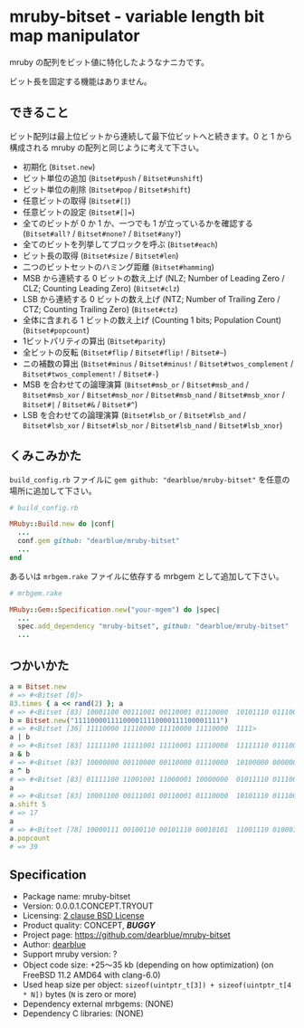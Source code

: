 # mruby-bitset - variable length bit map manipulator

mruby の配列をビット値に特化したようなナニカです。

ビット長を固定する機能はありません。


## できること

ビット配列は最上位ビットから連続して最下位ビットへと続きます。0 と 1 から構成される mruby の配列と同じように考えて下さい。

  - 初期化 (`Bitset.new`)
  - ビット単位の追加 (`Bitset#push` / `Bitset#unshift`)
  - ビット単位の削除 (`Bitset#pop` / `Bitset#shift`)
  - 任意ビットの取得 (`Bitset#[]`)
  - 任意ビットの設定 (`Bitset#[]=`)
  - 全てのビットが 0 か 1 か、一つでも 1 が立っているかを確認する (`Bitset#all?` / `Bitset#none?` / `Bitset#any?`)
  - 全てのビットを列挙してブロックを呼ぶ (`Bitset#each`)
  - ビット長の取得 (`Bitset#size` / `Bitset#len`)
  - 二つのビットセットのハミング距離 (`Bitset#hamming`)
  - MSB から連続する 0 ビットの数え上げ (NLZ; Number of Leading Zero / CLZ; Counting Leading Zero) (`Bitset#clz`)
  - LSB から連続する 0 ビットの数え上げ (NTZ; Number of Trailing Zero / CTZ; Counting Trailing Zero) (`Bitset#ctz`)
  - 全体に含まれる 1 ビットの数え上げ (Counting 1 bits; Population Count) (`Bitset#popcount`)
  - 1ビットパリティの算出 (`Bitset#parity`)
  - 全ビットの反転 (`Bitset#flip` / `Bitset#flip!` / `Bitset#~`)
  - ニの補数の算出 (`Bitset#minus` / `Bitset#minus!` / `Bitset#twos_complement` / `Bitset#twos_complement!` / `Bitset#-`)
  - MSB を合わせての論理演算 (`Bitset#msb_or` / `Bitset#msb_and` / `Bitset#msb_xor` / `Bitset#msb_nor` / `Bitset#msb_nand` / `Bitset#msb_xnor` / `Bitset#|` / `Bitset#&` / `Bitset#^`)
  - LSB を合わせての論理演算 (`Bitset#lsb_or` / `Bitset#lsb_and` / `Bitset#lsb_xor` / `Bitset#lsb_nor` / `Bitset#lsb_nand` / `Bitset#lsb_xnor`)


## くみこみかた

`build_config.rb` ファイルに `gem github: "dearblue/mruby-bitset"` を任意の場所に追加して下さい。

```ruby
# build_config.rb

MRuby::Build.new do |conf|
  ...
  conf.gem github: "dearblue/mruby-bitset"
  ...
end
```

あるいは `mrbgem.rake` ファイルに依存する mrbgem として追加して下さい。

```ruby
# mrbgem.rake

MRuby::Gem::Specification.new("your-mgem") do |spec|
  ...
  spec.add_dependency "mruby-bitset", github: "dearblue/mruby-bitset"
  ...
```


## つかいかた

```ruby
a = Bitset.new
# => #<Bitset [0]>
83.times { a << rand(2) }; a
# => #<Bitset [83] 10001100 00111001 00110001 01110000  10101110 01110010 00101101 00110001  11101010 11101110 010>
b = Bitset.new("111100001111000011110000111100001111")
# => #<Bitset [36] 11110000 11110000 11110000 11110000  1111>
a | b
# => #<Bitset [83] 11111100 11111001 11110001 11110000  11111110 01110010 00101101 00110001  11101010 11101110 010>
a & b
# => #<Bitset [83] 10000000 00110000 00110000 01110000  10100000 00000000 00000000 00000000  00000000 00000000 000>
a ^ b
# => #<Bitset [83] 01111100 11001001 11000001 10000000  01011110 01110010 00101101 00110001  11101010 11101110 010>
a
# => #<Bitset [83] 10001100 00111001 00110001 01110000  10101110 01110010 00101101 00110001  11101010 11101110 010>
a.shift 5
# => 17
a
# => #<Bitset [78] 10000111 00100110 00101110 00010101  11001110 01000101 10100110 00111101  01011101 110010>
a.popcount
# => 39
```


## Specification

  - Package name: mruby-bitset
  - Version: 0.0.0.1.CONCEPT.TRYOUT
  - Licensing: [2 clause BSD License](LICENSE)
  - Product quality: CONCEPT, ***BUGGY***
  - Project page: <https://github.com/dearblue/mruby-bitset>
  - Author: [dearblue](https://github.com/dearblue)
  - Support mruby version: ?
  - Object code size: +25〜35 kb (depending on how optimization) (on FreeBSD 11.2 AMD64 with clang-6.0)
  - Used heap size per object: `sizeof(uintptr_t[3]) + sizeof(uintptr_t[4 * N])` bytes (`N` is zero or more)
  - Dependency external mrbgems: (NONE)
  - Dependency C libraries: (NONE)
